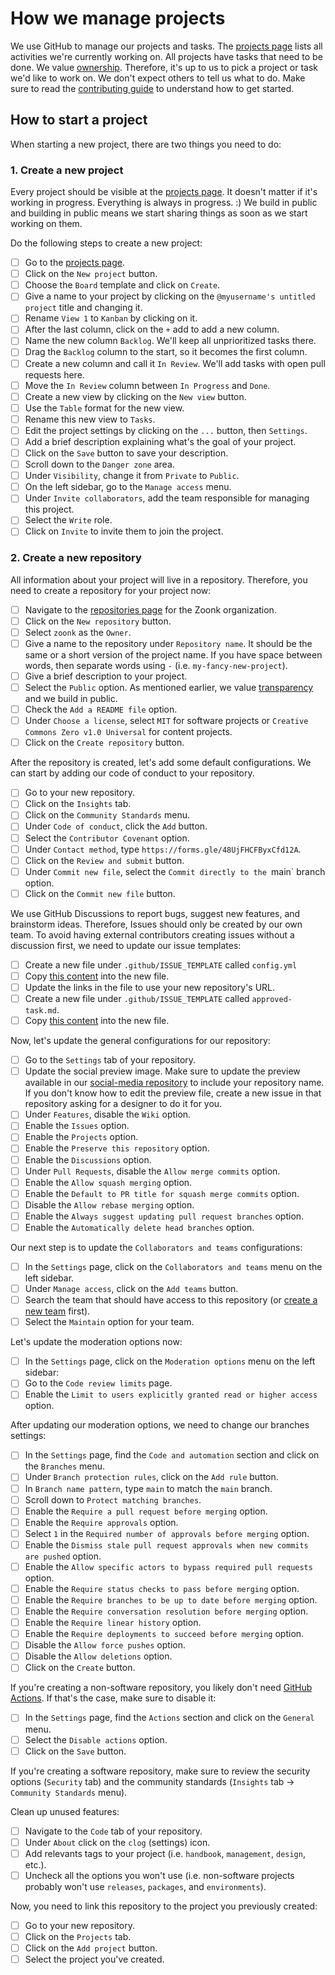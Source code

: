 # How we manage projects

We use GitHub to manage our projects and tasks.
The [projects page](https://github.com/orgs/zoonk/projects?type=beta) lists all activities we're currently working on.
All projects have tasks that need to be done.
We value [ownership](../about/values.md#ownership).
Therefore, it's up to us to pick a project or task we'd like to work on.
We don't expect others to tell us what to do.
Make sure to read the [contributing guide](../CONTRIBUTING.md) to understand how to get started.

## How to start a project

When starting a new project, there are two things you need to do:

### 1. Create a new project

Every project should be visible at the [projects page](https://github.com/orgs/zoonk/projects?type=beta).
It doesn't matter if it's working in progress.
Everything is always in progress. :)
We build in public and building in public means we start sharing things as soon as we start working on them.

Do the following steps to create a new project:

- [ ] Go to the [projects page](https://github.com/orgs/zoonk/projects?type=beta).
- [ ] Click on the `New project` button.
- [ ] Choose the `Board` template and click on `Create`.
- [ ] Give a name to your project by clicking on the `@myusername's untitled project` title and changing it.
- [ ] Rename `View 1` to `Kanban` by clicking on it.
- [ ] After the last column, click on the `+` add to add a new column.
- [ ] Name the new column `Backlog`. We'll keep all unprioritized tasks there.
- [ ] Drag the `Backlog` column to the start, so it becomes the first column.
- [ ] Create a new column and call it `In Review`. We'll add tasks with open pull requests here.
- [ ] Move the `In Review` column between `In Progress` and `Done`.
- [ ] Create a new view by clicking on the `New view` button.
- [ ] Use the `Table` format for the new view.
- [ ] Rename this new view to `Tasks`.
- [ ] Edit the project settings by clicking on the `...` button, then `Settings`.
- [ ] Add a brief description explaining what's the goal of your project.
- [ ] Click on the `Save` button to save your description.
- [ ] Scroll down to the `Danger zone` area.
- [ ] Under `Visibility`, change it from `Private` to `Public`.
- [ ] On the left sidebar, go to the `Manage access` menu.
- [ ] Under `Invite collaborators`, add the team responsible for managing this project.
- [ ] Select the `Write` role.
- [ ] Click on `Invite` to invite them to join the project.

### 2. Create a new repository

All information about your project will live in a repository.
Therefore, you need to create a repository for your project now:

- [ ] Navigate to the [repositories page](https://github.com/orgs/zoonk/repositories) for the Zoonk organization.
- [ ] Click on the `New repository` button.
- [ ] Select `zoonk` as the `Owner`.
- [ ] Give a name to the repository under `Repository name`.
It should be the same or a short version of the project name.
If you have space between words, then separate words using `-` (i.e. `my-fancy-new-project`).
- [ ] Give a brief description to your project.
- [ ] Select the `Public` option. As mentioned earlier, we value [transparency](../values.md#transparency) and we build in public.
- [ ] Check the `Add a README file` option.
- [ ] Under `Choose a license`, select `MIT` for software projects or `Creative Commons Zero v1.0 Universal` for content projects.
- [ ] Click on the `Create repository` button.

After the repository is created, let's add some default configurations.
We can start by adding our code of conduct to your repository.

- [ ] Go to your new repository.
- [ ] Click on the `Insights` tab.
- [ ] Click on the `Community Standards` menu.
- [ ] Under `Code of conduct`, click the `Add` button.
- [ ] Select the `Contributor Covenant` option.
- [ ] Under `Contact method`, type `https://forms.gle/48UjFHCFByxCfd12A`.
- [ ] Click on the `Review and submit` button.
- [ ] Under `Commit new file`, select the `Commit directly to the `main` branch option.
- [ ] Click on the `Commit new file` button.

We use GitHub Discussions to report bugs, suggest new features, and brainstorm ideas.
Therefore, Issues should only be created by our own team.
To avoid having external contributors creating issues without a discussion first, we need to update our issue templates:

- [ ] Create a new file under `.github/ISSUE_TEMPLATE` called `config.yml`
- [ ] Copy [this content](../.github/ISSUE_TEMPLATE/config.yml) into the new file.
- [ ] Update the links in the file to use your new repository's URL.
- [ ] Create a new file under `.github/ISSUE_TEMPLATE` called `approved-task.md`.
- [ ] Copy [this content](../.github/ISSUE_TEMPLATE/approved-task.md) into the new file.

Now, let's update the general configurations for our repository:

- [ ] Go to the `Settings` tab of your repository.
- [ ] Update the social preview image.
Make sure to update the preview available in our [social-media repository](https://github.com/zoonk/social-media)
to include your repository name.
If you don't know how to edit the preview file, create a new issue in that repository asking for a designer to do it for you.
- [ ] Under `Features`, disable the `Wiki` option.
- [ ] Enable the `Issues` option.
- [ ] Enable the `Projects` option.
- [ ] Enable the `Preserve this repository` option.
- [ ] Enable the `Discussions` option.
- [ ] Under `Pull Requests`, disable the `Allow merge commits` option.
- [ ] Enable the `Allow squash merging` option.
- [ ] Enable the `Default to PR title for squash merge commits` option.
- [ ] Disable the `Allow rebase merging` option.
- [ ] Enable the `Always suggest updating pull request branches` option.
- [ ] Enable the `Automatically delete head branches` option.

Our next step is to update the `Collaborators and teams` configurations:

- [ ] In the `Settings` page, click on the `Collaborators and teams` menu on the left sidebar.
- [ ] Under `Manage access`, click on the `Add teams` button.
- [ ] Search the team that should have access to this repository (or [create a new team](https://github.com/orgs/zoonk/new-team) first).
- [ ] Select the `Maintain` option for your team.

Let's update the moderation options now:

- [ ] In the `Settings` page, click on the `Moderation options` menu on the left sidebar:
- [ ] Go to the `Code review limits` page.
- [ ] Enable the `Limit to users explicitly granted read or higher access` option.

After updating our moderation options, we need to change our branches settings:

- [ ] In the `Settings` page, find the `Code and automation` section and click on the `Branches` menu.
- [ ] Under `Branch protection rules`, click on the `Add rule` button.
- [ ] In `Branch name pattern`, type `main` to match the `main` branch.
- [ ] Scroll down to `Protect matching branches`.
- [ ] Enable the `Require a pull request before merging` option.
- [ ] Enable the `Require approvals` option.
- [ ] Select `1` in the `Required number of approvals before merging` option.
- [ ] Enable the `Dismiss stale pull request approvals when new commits are pushed` option.
- [ ] Enable the `Allow specific actors to bypass required pull requests` option.
- [ ] Enable the `Require status checks to pass before merging` option.
- [ ] Enable the `Require branches to be up to date before merging` option.
- [ ] Enable the `Require conversation resolution before merging` option.
- [ ] Enable the `Require linear history` option.
- [ ] Enable the `Require deployments to succeed before merging` option.
- [ ] Disable the `Allow force pushes` option.
- [ ] Disable the `Allow deletions` option.
- [ ] Click on the `Create` button.

If you're creating a non-software repository, you likely don't need [GitHub Actions](https://github.com/features/actions).
If that's the case, make sure to disable it:

- [ ] In the `Settings` page, find the `Actions` section and click on the `General` menu.
- [ ] Select the `Disable actions` option.
- [ ] Click on the `Save` button.

If you're creating a software repository,
make sure to review the security options (`Security` tab)
and the community standards (`Insights` tab -> `Community Standards` menu).

Clean up unused features:

- [ ] Navigate to the `Code` tab of your repository.
- [ ] Under `About` click on the `clog` (settings) icon.
- [ ] Add relevants tags to your project (i.e. `handbook`, `management`, `design`, etc.).
- [ ] Uncheck all the options you won't use (i.e. non-software projects probably won't use `releases`, `packages`, and `environments`).

Now, you need to link this repository to the project you previously created:

- [ ] Go to your new repository.
- [ ] Click on the `Projects` tab.
- [ ] Click on the `Add project` button.
- [ ] Select the project you've created.
